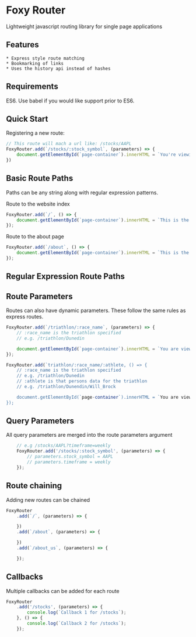 # Foxy Router

Lightweight javascript routing library for single page applications

## Features
	* Express style route matching
	* Bookmarking of links
	* Uses the history api instead of hashes

## Requirements

ES6. Use babel if you would like support prior to ES6.

## Quick Start

Registering a new route:

```javascript
// This route will mach a url like: /stocks/AAPL
FoxyRouter.add(`/stocks/:stock_symbol`, (parameters) => {
	document.getElementById(`page-container`).innerHTML = `You're viewing data for stock symbol: ${parameters.stock_symbol}`;
})
```

## Basic Route Paths

Paths can be any string along with regular expression patterns.

Route to the website index

```javascript
FoxyRouter.add(`/`, () => {
	document.getElementById(`page-container`).innerHTML = `This is the index`;
});
```

Route to the about page

```javascript
FoxyRouter.add(`/about`, () => {
	document.getElementById(`page-container`).innerHTML = `This is the about page`;
});
```

## Regular Expression Route Paths


## Route Parameters

Routes can also have dynamic parameters. These follow the same rules as express routes.

```javascript
FoxyRouter.add(`/triathlon/:race_name`, (parameters) => {
	// :race_name is the triathlon specified
	// e.g. /triathlon/Dunedin

	document.getElementById(`page-container`).innerHTML = `You are viewing the ${parameters.race_name} triathlon`;
});
```

```javascript
FoxyRouter.add(`triathlon/:race_name/:athlete, () => {
	// :race_name is the triathlon specified
	// e.g. /triathlon/Dunedin
	// :athlete is that persons data for the triathlon
	// e.g. /triathlon/Dunendin/Will_Brock

	document.getElementById(`page-container`).innerHTML = `You are viewing the ${parameters.race_name} triathlon for ${parameters.athlete}`;
});
```

## Query Parameters

All query parameters are merged into the route parameters argument

```javascript
	// e.g /stocks/AAPL?timeframe=weekly
	FoxyRouter.add('/stocks/:stock_symbol', (parameters) => {
		// parameters.stock_symbol = AAPL
		// parameters.timeframe = weekly
	});
```


## Route chaining

Adding new routes can be chained

```javascript
FoxyRouter
	.add(`/`, (parameters) => {

	})
	.add(`/about`, (parameters) => {

	})
	.add(`/about_us`, (parameters) => {

	});
```

## Callbacks

Multiple callbacks can be added for each route

```javascript
FoxyRouter
	.add('/stocks', (parameters) => {
		console.log(`Callback 1 for /stocks`);
	}, () => {
		console.log(`Callback 2 for /stocks`);
	});
```
